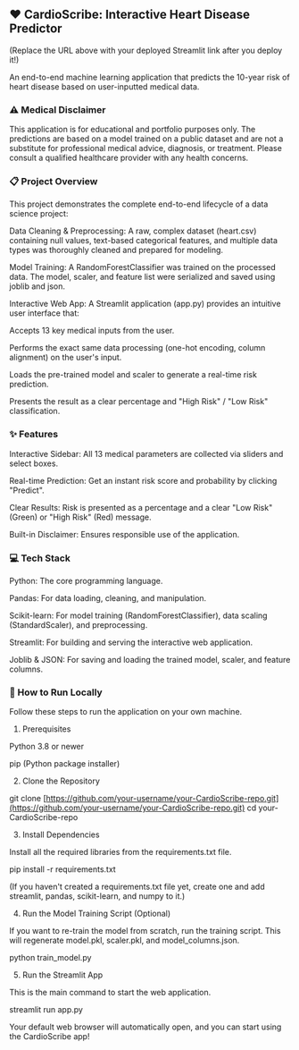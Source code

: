 ## ❤️ CardioScribe: Interactive Heart Disease Predictor


(Replace the URL above with your deployed Streamlit link after you deploy it!)

An end-to-end machine learning application that predicts the 10-year risk of heart disease based on user-inputted medical data.

### ⚠️ Medical Disclaimer

This application is for educational and portfolio purposes only. The predictions are based on a model trained on a public dataset and are not a substitute for professional medical advice, diagnosis, or treatment. Please consult a qualified healthcare provider with any health concerns.

### 📋 Project Overview

This project demonstrates the complete end-to-end lifecycle of a data science project:

Data Cleaning & Preprocessing: A raw, complex dataset (heart.csv) containing null values, text-based categorical features, and multiple data types was thoroughly cleaned and prepared for modeling.

Model Training: A RandomForestClassifier was trained on the processed data. The model, scaler, and feature list were serialized and saved using joblib and json.

Interactive Web App: A Streamlit application (app.py) provides an intuitive user interface that:

Accepts 13 key medical inputs from the user.

Performs the exact same data processing (one-hot encoding, column alignment) on the user's input.

Loads the pre-trained model and scaler to generate a real-time risk prediction.

Presents the result as a clear percentage and "High Risk" / "Low Risk" classification.

### ✨ Features

Interactive Sidebar: All 13 medical parameters are collected via sliders and select boxes.

Real-time Prediction: Get an instant risk score and probability by clicking "Predict".

Clear Results: Risk is presented as a percentage and a clear "Low Risk" (Green) or "High Risk" (Red) message.

Built-in Disclaimer: Ensures responsible use of the application.

### 💻 Tech Stack

Python: The core programming language.

Pandas: For data loading, cleaning, and manipulation.

Scikit-learn: For model training (RandomForestClassifier), data scaling (StandardScaler), and preprocessing.

Streamlit: For building and serving the interactive web application.

Joblib & JSON: For saving and loading the trained model, scaler, and feature columns.

### 🚀 How to Run Locally

Follow these steps to run the application on your own machine.

1. Prerequisites

Python 3.8 or newer

pip (Python package installer)

2. Clone the Repository

git clone [https://github.com/your-username/your-CardioScribe-repo.git](https://github.com/your-username/your-CardioScribe-repo.git)
cd your-CardioScribe-repo


3. Install Dependencies

Install all the required libraries from the requirements.txt file.

pip install -r requirements.txt


(If you haven't created a requirements.txt file yet, create one and add streamlit, pandas, scikit-learn, and numpy to it.)

4. Run the Model Training Script (Optional)

If you want to re-train the model from scratch, run the training script. This will regenerate model.pkl, scaler.pkl, and model_columns.json.

python train_model.py


5. Run the Streamlit App

This is the main command to start the web application.

streamlit run app.py


Your default web browser will automatically open, and you can start using the CardioScribe app!